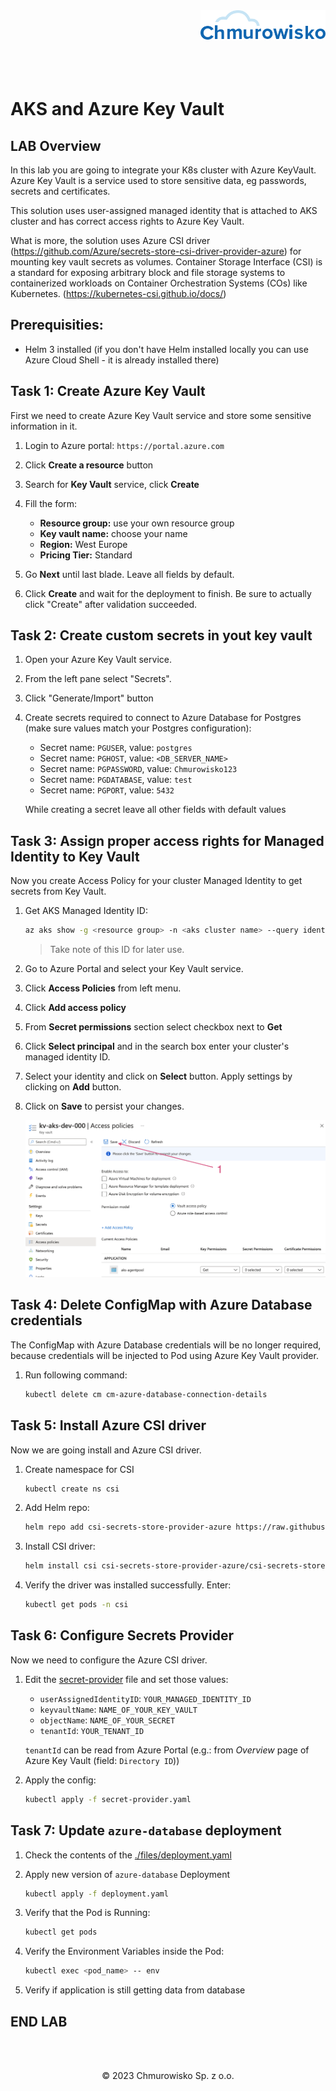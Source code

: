<img src="./img/logo.png" alt="Chmurowisko logo" width="200" align="right">
<br><br>
<br><br>
<br><br>

# AKS and Azure Key Vault

## LAB Overview

In this lab you are going to integrate your K8s cluster with Azure KeyVault. Azure Key Vault is a service used to store sensitive data, eg passwords, secrets and certificates.

This solution uses user-assigned managed identity that is attached to AKS cluster and has correct access rights to Azure Key Vault. 

What is more, the solution uses Azure CSI driver (https://github.com/Azure/secrets-store-csi-driver-provider-azure) for mounting key vault secrets as volumes. Container Storage Interface (CSI) is a standard for exposing arbitrary block and file storage systems to containerized workloads on Container Orchestration Systems (COs) like Kubernetes. (https://kubernetes-csi.github.io/docs/)

## Prerequisities:

- Helm 3 installed (if you don't have Helm installed locally you can use Azure Cloud Shell - it is already installed there)

## Task 1: Create Azure Key Vault

First we need to create Azure Key Vault service and store some sensitive information in it.

1. Login to Azure portal: `https://portal.azure.com`
1. Click **Create a resource** button
1. Search for **Key Vault** service, click **Create**
1. Fill the form:

    - **Resource group:** use your own resource group
    - **Key vault name:** choose your name
    - **Region:** West Europe
    - **Pricing Tier:** Standard

1. Go **Next** until last blade. Leave all fields by default.
1. Click **Create** and wait for the deployment to finish. Be sure to actually click "Create" after validation succeeded.

## Task 2: Create custom secrets in yout key vault

1. Open your Azure Key Vault service.
1. From the left pane select "Secrets".
1. Click "Generate/Import" button
1. Create secrets required to connect to Azure Database for Postgres (make sure values match your Postgres configuration):

    - Secret name: `PGUSER`, value: `postgres`
    - Secret name: `PGHOST`, value: `<DB_SERVER_NAME>`
    - Secret name: `PGPASSWORD`, value: `Chmurowisko123`
    - Secret name: `PGDATABASE`, value: `test`
    - Secret name: `PGPORT`, value: `5432`

    While creating a secret leave all other fields with default values

## Task 3: Assign proper access rights for Managed Identity to Key Vault

Now you create Access Policy for your cluster Managed Identity to get secrets from Key Vault.

1. Get AKS Managed Identity ID:

    ```bash
    az aks show -g <resource group> -n <aks cluster name> --query identityProfile.kubeletidentity.clientId -o tsv
    ```

    > Take note of this ID for later use.

1. Go to Azure Portal and select your Key Vault service.
1. Click **Access Policies** from left menu.
1. Click **Add access policy**
1. From **Secret permissions** section select checkbox next to **Get**
1. Click **Select principal** and in the search box enter your cluster's managed identity ID.
1. Select your identity and click on **Select** button. Apply settings by clicking on **Add** button.
1. Click on **Save** to persist your changes.

    ![img](./img/01-save-new-access-policy.png)

## Task 4: Delete ConfigMap with Azure Database credentials

The ConfigMap with Azure Database credentials will be no longer required, because credentials will be injected to Pod using Azure Key Vault provider.

1. Run following command:

    ```bash
    kubectl delete cm cm-azure-database-connection-details
    ```

## Task 5: Install Azure CSI driver

Now we are going install and Azure CSI driver.

1. Create namespace for CSI

    ```bash
    kubectl create ns csi
    ```

1. Add Helm repo:
   
    ```bash
    helm repo add csi-secrets-store-provider-azure https://raw.githubusercontent.com/Azure/secrets-store-csi-driver-provider-azure/master/charts
    ```

1. Install CSI driver:

    ```bash
    helm install csi csi-secrets-store-provider-azure/csi-secrets-store-provider-azure -n csi --set secrets-store-csi-driver.syncSecret.enabled=true
    ```

1. Verify the driver was installed successfully. Enter:

    ```bash
    kubectl get pods -n csi
    ```

## Task 6: Configure Secrets Provider

Now we need to configure the Azure CSI driver. 

1. Edit the [secret-provider](./files/secret-provider.yaml) file and set those values:

    - `userAssignedIdentityID`: `YOUR_MANAGED_IDENTITY_ID`
    - `keyvaultName`: `NAME_OF_YOUR_KEY_VAULT`
    - `objectName`: `NAME_OF_YOUR_SECRET`
    - `tenantId`: `YOUR_TENANT_ID` 

    `tenantId` can be read from Azure Portal (e.g.: from _Overview_ page of Azure Key Vault (field: `Directory ID`))

1. Apply the config: 

    ```bash
    kubectl apply -f secret-provider.yaml
    ```

## Task 7: Update `azure-database` deployment

1. Check the contents of the [./files/deployment.yaml](./files/deployment.yaml)

1. Apply new version of `azure-database` Deployment

    ```bash
    kubectl apply -f deployment.yaml
    ```

1. Verify that the Pod is Running:

    ```bash
    kubectl get pods
    ```

1. Verify the Environment Variables inside the Pod:

    ```bash
    kubectl exec <pod_name> -- env
    ```

1. Verify if application is still getting data from database

## END LAB

<br><br>

<center><p>&copy; 2023 Chmurowisko Sp. z o.o.<p></center>
